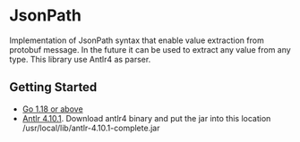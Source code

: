 # JsonPath
Implementation of JsonPath syntax that enable value extraction from protobuf message. In the future it can be used to extract any value from any type. This library use Antlr4 as parser.

## Getting Started

- [Go 1.18 or above](https://go.dev/doc/install)
- [Antlr 4.10.1](https://www.antlr.org/download.html). Download antlr4 binary and put the jar into this location /usr/local/lib/antlr-4.10.1-complete.jar
